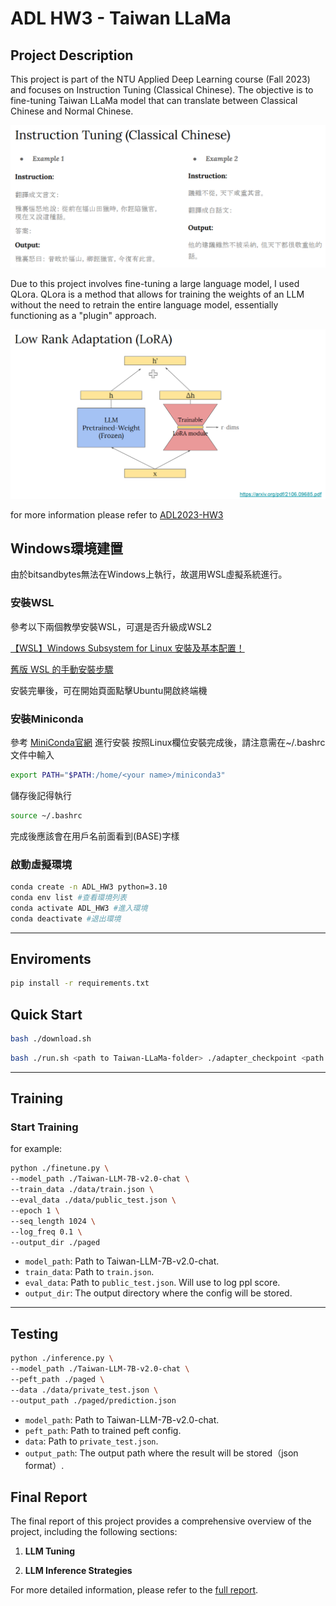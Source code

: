 # ADL HW3 - Taiwan LLaMa

## Project Description
This project is part of the NTU Applied Deep Learning course (Fall 2023) and focuses on Instruction Tuning (Classical Chinese). The objective is to fine-tuning Taiwan LLaMa model that can translate between Classical Chinese and Normal Chinese.

![Task Description](./images/Task%20Description.png)

Due to this project involves fine-tuning a large language model, I used QLora. QLora is a method that allows for training the weights of an LLM without the need to retrain the entire language model, essentially functioning as a "plugin" approach.

![QLora](./images/QLora.png)

for more information please refer to [ADL2023-HW3](./ADL2023-HW3.pdf)

## Windows環境建置
由於bitsandbytes無法在Windows上執行，故選用WSL虛擬系統進行。
### 安裝WSL
參考以下兩個教學安裝WSL，可選是否升級成WSL2

[【WSL】Windows Subsystem for Linux 安裝及基本配置！](https://learn.microsoft.com/zh-tw/archive/blogs/microsoft_student_partners_in_taiwan/wsltune)

[舊版 WSL 的手動安裝步驟](https://learn.microsoft.com/zh-tw/windows/wsl/install-manual#step-4---download-the-linux-kernel-update-package)

安裝完畢後，可在開始頁面點擊Ubuntu開啟終端機
### 安裝Miniconda
參考 [MiniConda官網](https://docs.conda.io/projects/miniconda/en/latest/index.html) 進行安裝
按照Linux欄位安裝完成後，請注意需在~/.bashrc文件中輸入
```bash
export PATH="$PATH:/home/<your name>/miniconda3"
```
儲存後記得執行
```bash
source ~/.bashrc
```
完成後應該會在用戶名前面看到(BASE)字樣

### 啟動虛擬環境
```bash
conda create -n ADL_HW3 python=3.10
conda env list #查看環境列表
conda activate ADL_HW3 #進入環境
conda deactivate #退出環境
```
---
## Enviroments
```bash
pip install -r requirements.txt
```
## Quick Start
```bash
bash ./download.sh
```
```bash
bash ./run.sh <path to Taiwan-LLaMa-folder> ./adapter_checkpoint <path to input.json> <path to output.json>
```
---
## Training
### Start Training
for example:
```bash
python ./finetune.py \
--model_path ./Taiwan-LLM-7B-v2.0-chat \
--train_data ./data/train.json \
--eval_data ./data/public_test.json \
--epoch 1 \
--seq_length 1024 \
--log_freq 0.1 \
--output_dir ./paged
```
* `model_path`: Path to Taiwan-LLM-7B-v2.0-chat.
* `train_data`: Path to `train.json`.
* `eval_data`: Path to `public_test.json`. Will use to log ppl score.
* `output_dir`: The output directory where the config will be stored.

---
## Testing
```bash
python ./inference.py \
--model_path ./Taiwan-LLM-7B-v2.0-chat \
--peft_path ./paged \
--data ./data/private_test.json \
--output_path ./paged/prediction.json
```
* `model_path`: Path to Taiwan-LLM-7B-v2.0-chat.
* `peft_path`: Path to trained peft config.
* `data`: Path to `private_test.json`.
* `output_path`: The output path where the result will be stored（json format）.


## Final Report
The final report of this project provides a comprehensive overview of the project, including the following sections:

1. **LLM Tuning**

2. **LLM Inference Strategies**

For more detailed information, please refer to the [full report](./report.pdf).